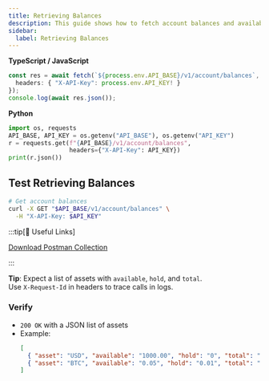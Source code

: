 ```yaml
---
title: Retrieving Balances
description: This guide shows how to fetch account balances and available funds.
sidebar:
  label: Retrieving Balances
---
```


**TypeScript / JavaScript**
```ts
const res = await fetch(`${process.env.API_BASE}/v1/account/balances`, {
  headers: { "X-API-Key": process.env.API_KEY! }
});
console.log(await res.json());
```

**Python**
```py
import os, requests
API_BASE, API_KEY = os.getenv("API_BASE"), os.getenv("API_KEY")
r = requests.get(f"{API_BASE}/v1/account/balances",
                 headers={"X-API-Key": API_KEY})
print(r.json())
```

## Test Retrieving Balances

```bash
# Get account balances
curl -X GET "$API_BASE/v1/account/balances" \
  -H "X-API-Key: $API_KEY"
```

:::tip[🔗 Useful Links]

<a href="/securitypro.postman_collection.json"
   download="securitypro.postman.json"
   class="button-link">
  Download Postman Collection
</a>

:::

**Tip**: Expect a list of assets with `available`, `hold`, and `total`.\
Use `X-Request-Id` in headers to trace calls in logs.

### Verify

- `200 OK` with a JSON list of assets  
- Example:
  ```json
  [
    { "asset": "USD", "available": "1000.00", "hold": "0", "total": "1000.00" },
    { "asset": "BTC", "available": "0.05", "hold": "0.01", "total": "0.06" }
  ]
  ```